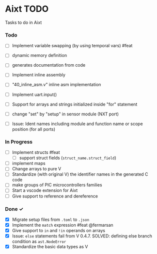 # Aixt TODO

Tasks to do in Aixt


### Todo

- [ ] Implement variable swapping (by using temporal vars) #feat
- [ ] dynamic memory definition
- [ ] generates documentation from code
- [ ] Implement inline assembly
- [ ] "40_inline_asm.v" inline asm implementation
- [ ] Implement uart.input()
- [ ] Support for arrays and strings initialized inside "for" statement
- [ ] change "set" by "setup" in sensor module (NXT port)
- [ ] Issue: Ident names including module and function name or scope position (for all ports)


### In Progress

- [ ] Implement structs #feat
    - [ ] support struct fields (`struct_name.struct_field`)
- [ ] implement maps
- [ ] Change arrays to pure V
- [ ] Standardize (with original V) the identifier names in the generated C code
- [ ] make groups of PIC microcontrollers families
- [ ] Start a vscode extension for Aixt
- [ ] Give support to reference and dereference

### Done ✓

- [x] Migrate setup files from `.toml` to `.json`
- [x] Implement the `match` expression #feat @fermarsan
- [x] Give support to `in` and `!in` operands on arrays
- [x] Issue: `else` statements fail from V 0.4.7. SOLVED: defining else branch condition as `ast.NodeError`
- [x] Standardize the basic data types as V
